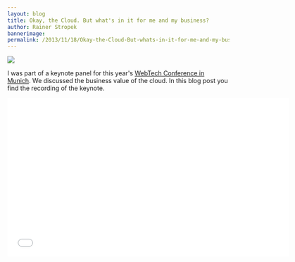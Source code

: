 ```yaml
---
layout: blog
title: Okay, the Cloud. But what's in it for me and my business?
author: Rainer Stropek
bannerimage: 
permalink: /2013/11/18/Okay-the-Cloud-But-whats-in-it-for-me-and-my-business
---
```


<p xmlns="http://www.w3.org/1999/xhtml">
  <img src="{{site.baseurl}}images/blog/2013/11/IPCKeynote.jpg" />
</p><p xmlns="http://www.w3.org/1999/xhtml">I was part of a keynote panel for this year's <a href="http://webtechcon.de/" target="_blank">WebTech Conference in Munich</a>. We discussed the business value of the cloud. In this blog post you find the recording of the keynote.</p><iframe width="640" height="360" src="//www.youtube.com/embed/rJXP2Nx3dT4?rel=0" frameborder="0" allowfullscreen="allowfullscreen" xmlns="http://www.w3.org/1999/xhtml"></iframe>